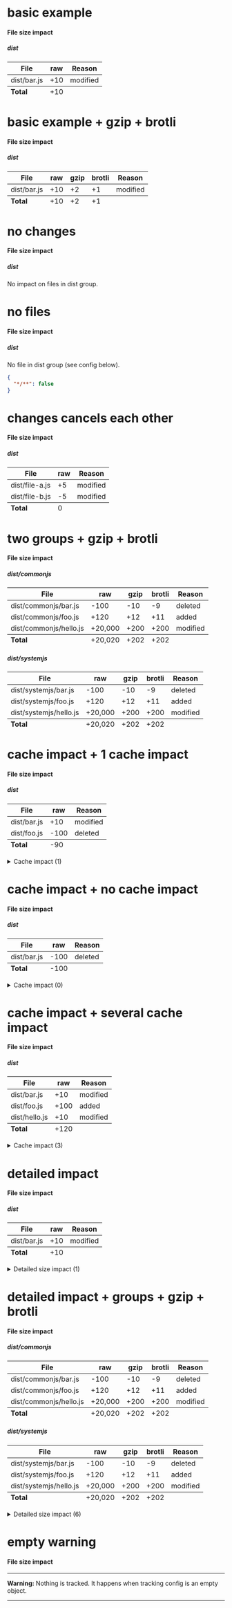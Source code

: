 # basic example

<!-- Generated by @jsenv/file-size-impact -->
<h4 id="file-size-impact">File size impact</h4>

<h5>dist</h5>
<table>
  <thead>
    <tr>
      <th nowrap>File</th>
      <th nowrap>raw</th>
      <th nowrap>Reason</th>
    </tr>
  </thead>
  <tbody>
    <tr>
        <td nowrap>dist/bar.js</td>
        <td nowrap>+10</td>
        <td nowrap>modified</td>
      </tr>
  </tbody>
  <tfoot>
    <tr>
      <td nowrap><strong>Total</strong></td>
      <td nowrap>+10</td>
      <td nowrap></td>
    </tr>
  </tfoot>
</table>

# basic example + gzip + brotli

<!-- Generated by @jsenv/file-size-impact -->
<h4 id="file-size-impact">File size impact</h4>

<h5>dist</h5>
<table>
  <thead>
    <tr>
      <th nowrap>File</th>
      <th nowrap>raw</th>
      <th nowrap>gzip</th>
      <th nowrap>brotli</th>
      <th nowrap>Reason</th>
    </tr>
  </thead>
  <tbody>
    <tr>
        <td nowrap>dist/bar.js</td>
        <td nowrap>+10</td>
        <td nowrap>+2</td>
        <td nowrap>+1</td>
        <td nowrap>modified</td>
      </tr>
  </tbody>
  <tfoot>
    <tr>
      <td nowrap><strong>Total</strong></td>
      <td nowrap>+10</td>
      <td nowrap>+2</td>
      <td nowrap>+1</td>
      <td nowrap></td>
    </tr>
  </tfoot>
</table>

# no changes

<!-- Generated by @jsenv/file-size-impact -->
<h4 id="file-size-impact">File size impact</h4>

<h5 id=dist>dist</h5>
<p>No impact on files in dist group.</p>

# no files

<!-- Generated by @jsenv/file-size-impact -->
<h4 id="file-size-impact">File size impact</h4>

<h5>dist</h5>
  <p>No file in dist group (see config below).</p>

```json
{
  "*/**": false
}
```

</details>

# changes cancels each other

<!-- Generated by @jsenv/file-size-impact -->
<h4 id="file-size-impact">File size impact</h4>

<h5>dist</h5>
<table>
  <thead>
    <tr>
      <th nowrap>File</th>
      <th nowrap>raw</th>
      <th nowrap>Reason</th>
    </tr>
  </thead>
  <tbody>
    <tr>
        <td nowrap>dist/file-a.js</td>
        <td nowrap>+5</td>
        <td nowrap>modified</td>
      </tr>
      <tr>
        <td nowrap>dist/file-b.js</td>
        <td nowrap>-5</td>
        <td nowrap>modified</td>
      </tr>
  </tbody>
  <tfoot>
    <tr>
      <td nowrap><strong>Total</strong></td>
      <td nowrap>0</td>
      <td nowrap></td>
    </tr>
  </tfoot>
</table>

# two groups + gzip + brotli

<!-- Generated by @jsenv/file-size-impact -->
<h4 id="file-size-impact">File size impact</h4>

<h5>dist/commonjs</h5>
<table>
  <thead>
    <tr>
      <th nowrap>File</th>
      <th nowrap>raw</th>
      <th nowrap>gzip</th>
      <th nowrap>brotli</th>
      <th nowrap>Reason</th>
    </tr>
  </thead>
  <tbody>
    <tr>
        <td nowrap>dist/commonjs/bar.js</td>
        <td nowrap>-100</td>
        <td nowrap>-10</td>
        <td nowrap>-9</td>
        <td nowrap>deleted</td>
      </tr>
      <tr>
        <td nowrap>dist/commonjs/foo.js</td>
        <td nowrap>+120</td>
        <td nowrap>+12</td>
        <td nowrap>+11</td>
        <td nowrap>added</td>
      </tr>
      <tr>
        <td nowrap>dist/commonjs/hello.js</td>
        <td nowrap>+20,000</td>
        <td nowrap>+200</td>
        <td nowrap>+200</td>
        <td nowrap>modified</td>
      </tr>
  </tbody>
  <tfoot>
    <tr>
      <td nowrap><strong>Total</strong></td>
      <td nowrap>+20,020</td>
      <td nowrap>+202</td>
      <td nowrap>+202</td>
      <td nowrap></td>
    </tr>
  </tfoot>
</table>

<h5>dist/systemjs</h5>
<table>
  <thead>
    <tr>
      <th nowrap>File</th>
      <th nowrap>raw</th>
      <th nowrap>gzip</th>
      <th nowrap>brotli</th>
      <th nowrap>Reason</th>
    </tr>
  </thead>
  <tbody>
    <tr>
        <td nowrap>dist/systemjs/bar.js</td>
        <td nowrap>-100</td>
        <td nowrap>-10</td>
        <td nowrap>-9</td>
        <td nowrap>deleted</td>
      </tr>
      <tr>
        <td nowrap>dist/systemjs/foo.js</td>
        <td nowrap>+120</td>
        <td nowrap>+12</td>
        <td nowrap>+11</td>
        <td nowrap>added</td>
      </tr>
      <tr>
        <td nowrap>dist/systemjs/hello.js</td>
        <td nowrap>+20,000</td>
        <td nowrap>+200</td>
        <td nowrap>+200</td>
        <td nowrap>modified</td>
      </tr>
  </tbody>
  <tfoot>
    <tr>
      <td nowrap><strong>Total</strong></td>
      <td nowrap>+20,020</td>
      <td nowrap>+202</td>
      <td nowrap>+202</td>
      <td nowrap></td>
    </tr>
  </tfoot>
</table>

# cache impact + 1 cache impact

<!-- Generated by @jsenv/file-size-impact -->
<h4 id="file-size-impact">File size impact</h4>

<h5>dist</h5>
<table>
  <thead>
    <tr>
      <th nowrap>File</th>
      <th nowrap>raw</th>
      <th nowrap>Reason</th>
    </tr>
  </thead>
  <tbody>
    <tr>
        <td nowrap>dist/bar.js</td>
        <td nowrap>+10</td>
        <td nowrap>modified</td>
      </tr>
      <tr>
        <td nowrap>dist/foo.js</td>
        <td nowrap>-100</td>
        <td nowrap>deleted</td>
      </tr>
  </tbody>
  <tfoot>
    <tr>
      <td nowrap><strong>Total</strong></td>
      <td nowrap>-90</td>
      <td nowrap></td>
    </tr>
  </tfoot>
</table>

<details>
  <summary>Cache impact (1)</summary>
  <h5>dist</h5>
  <p>1 file modified in dist group -> 1 file to download for a returning user.</p>
  <table>
    <thead>
      <tr>
      <th nowrap>File</th>
      <th nowrap>raw</th>
      <th nowrap>Reason</th>
    </tr>
    </thead>
    <tbody>
      <tr>
        <td nowrap>dist/bar.js</td>
        <td nowrap>110</td>
        <td nowrap>modified</td>
      </tr>
    </tbody>
    <tfoot>
      <tr>
      <td nowrap><strong>Total</strong></td>
      <td nowrap>110</td>
      <td nowrap></td>
    </tr>
    </tfoot>
  </table>
</details>

# cache impact + no cache impact

<!-- Generated by @jsenv/file-size-impact -->
<h4 id="file-size-impact">File size impact</h4>

<h5>dist</h5>
<table>
  <thead>
    <tr>
      <th nowrap>File</th>
      <th nowrap>raw</th>
      <th nowrap>Reason</th>
    </tr>
  </thead>
  <tbody>
    <tr>
        <td nowrap>dist/bar.js</td>
        <td nowrap>-100</td>
        <td nowrap>deleted</td>
      </tr>
  </tbody>
  <tfoot>
    <tr>
      <td nowrap><strong>Total</strong></td>
      <td nowrap>-100</td>
      <td nowrap></td>
    </tr>
  </tfoot>
</table>

<details>
  <summary>Cache impact (0)</summary>
  <h5>dist</h5>
  <p>No file modified or added in dist group -> no impact on cache.</p>
</details>

# cache impact + several cache impact

<!-- Generated by @jsenv/file-size-impact -->
<h4 id="file-size-impact">File size impact</h4>

<h5>dist</h5>
<table>
  <thead>
    <tr>
      <th nowrap>File</th>
      <th nowrap>raw</th>
      <th nowrap>Reason</th>
    </tr>
  </thead>
  <tbody>
    <tr>
        <td nowrap>dist/bar.js</td>
        <td nowrap>+10</td>
        <td nowrap>modified</td>
      </tr>
      <tr>
        <td nowrap>dist/foo.js</td>
        <td nowrap>+100</td>
        <td nowrap>added</td>
      </tr>
      <tr>
        <td nowrap>dist/hello.js</td>
        <td nowrap>+10</td>
        <td nowrap>modified</td>
      </tr>
  </tbody>
  <tfoot>
    <tr>
      <td nowrap><strong>Total</strong></td>
      <td nowrap>+120</td>
      <td nowrap></td>
    </tr>
  </tfoot>
</table>

<details>
  <summary>Cache impact (3)</summary>
  <h5>dist</h5>
  <p>1 file added and 2 files modified in dist group -> 3 files to download for a returning user.</p>
  <table>
    <thead>
      <tr>
      <th nowrap>File</th>
      <th nowrap>raw</th>
      <th nowrap>Reason</th>
    </tr>
    </thead>
    <tbody>
      <tr>
        <td nowrap>dist/bar.js</td>
        <td nowrap>110</td>
        <td nowrap>modified</td>
      </tr>
      <tr>
        <td nowrap>dist/foo.js</td>
        <td nowrap>100</td>
        <td nowrap>added</td>
      </tr>
      <tr>
        <td nowrap>dist/hello.js</td>
        <td nowrap>110</td>
        <td nowrap>modified</td>
      </tr>
    </tbody>
    <tfoot>
      <tr>
      <td nowrap><strong>Total</strong></td>
      <td nowrap>320</td>
      <td nowrap></td>
    </tr>
    </tfoot>
  </table>
</details>

# detailed impact

<!-- Generated by @jsenv/file-size-impact -->
<h4 id="file-size-impact">File size impact</h4>

<h5>dist</h5>
<table>
  <thead>
    <tr>
      <th nowrap>File</th>
      <th nowrap>raw</th>
      <th nowrap>Reason</th>
    </tr>
  </thead>
  <tbody>
    <tr>
        <td nowrap>dist/bar.js</td>
        <td nowrap>+10</td>
        <td nowrap>modified</td>
      </tr>
  </tbody>
  <tfoot>
    <tr>
      <td nowrap><strong>Total</strong></td>
      <td nowrap>+10</td>
      <td nowrap></td>
    </tr>
  </tfoot>
</table>

<details>
  <summary>Detailed size impact (1)</summary>
  <h5>dist</h5>
  <table>
    <thead>
      <tr>
        <th nowrap>File</th>
        <th nowrap>Diff</th>
        <th nowrap>base</th>
        <th nowrap>after merge</th>
        <th nowrap>Event</th>
      </tr>
    </thead>
    <tbody>
      <tr>
        <td nowrap rowspan="1">dist/bar.js</td>
        <td nowrap>+10</td>
        <td nowrap>100</td>
        <td nowrap>110</td>
        <td nowrap rowspan="1">modified</td>
      </tr>
    </tbody>
  </table>
</details>

# detailed impact + groups + gzip + brotli

<!-- Generated by @jsenv/file-size-impact -->
<h4 id="file-size-impact">File size impact</h4>

<h5>dist/commonjs</h5>
<table>
  <thead>
    <tr>
      <th nowrap>File</th>
      <th nowrap>raw</th>
      <th nowrap>gzip</th>
      <th nowrap>brotli</th>
      <th nowrap>Reason</th>
    </tr>
  </thead>
  <tbody>
    <tr>
        <td nowrap>dist/commonjs/bar.js</td>
        <td nowrap>-100</td>
        <td nowrap>-10</td>
        <td nowrap>-9</td>
        <td nowrap>deleted</td>
      </tr>
      <tr>
        <td nowrap>dist/commonjs/foo.js</td>
        <td nowrap>+120</td>
        <td nowrap>+12</td>
        <td nowrap>+11</td>
        <td nowrap>added</td>
      </tr>
      <tr>
        <td nowrap>dist/commonjs/hello.js</td>
        <td nowrap>+20,000</td>
        <td nowrap>+200</td>
        <td nowrap>+200</td>
        <td nowrap>modified</td>
      </tr>
  </tbody>
  <tfoot>
    <tr>
      <td nowrap><strong>Total</strong></td>
      <td nowrap>+20,020</td>
      <td nowrap>+202</td>
      <td nowrap>+202</td>
      <td nowrap></td>
    </tr>
  </tfoot>
</table>

<h5>dist/systemjs</h5>
<table>
  <thead>
    <tr>
      <th nowrap>File</th>
      <th nowrap>raw</th>
      <th nowrap>gzip</th>
      <th nowrap>brotli</th>
      <th nowrap>Reason</th>
    </tr>
  </thead>
  <tbody>
    <tr>
        <td nowrap>dist/systemjs/bar.js</td>
        <td nowrap>-100</td>
        <td nowrap>-10</td>
        <td nowrap>-9</td>
        <td nowrap>deleted</td>
      </tr>
      <tr>
        <td nowrap>dist/systemjs/foo.js</td>
        <td nowrap>+120</td>
        <td nowrap>+12</td>
        <td nowrap>+11</td>
        <td nowrap>added</td>
      </tr>
      <tr>
        <td nowrap>dist/systemjs/hello.js</td>
        <td nowrap>+20,000</td>
        <td nowrap>+200</td>
        <td nowrap>+200</td>
        <td nowrap>modified</td>
      </tr>
  </tbody>
  <tfoot>
    <tr>
      <td nowrap><strong>Total</strong></td>
      <td nowrap>+20,020</td>
      <td nowrap>+202</td>
      <td nowrap>+202</td>
      <td nowrap></td>
    </tr>
  </tfoot>
</table>

<details>
  <summary>Detailed size impact (6)</summary>
  <h5>dist/commonjs</h5>
  <table>
    <thead>
      <tr>
        <th nowrap>File</th>
        <th nowrap>Transform</th>
        <th nowrap>Diff</th>
        <th nowrap>base</th>
        <th nowrap>after merge</th>
        <th nowrap>Event</th>
      </tr>
    </thead>
    <tbody>
      <tr>
        <td nowrap rowspan="3">dist/commonjs/bar.js</td>
        <td nowrap>raw</td>
        <td nowrap>-100</td>
        <td nowrap>100</td>
        <td nowrap>---</td>
        <td nowrap rowspan="3">deleted</td>
      </tr>
      <tr>
        <td nowrap>gzip</td>
        <td nowrap>-10</td>
        <td nowrap>10</td>
        <td nowrap>---</td>
      </tr>
      <tr>
        <td nowrap>brotli</td>
        <td nowrap>-9</td>
        <td nowrap>9</td>
        <td nowrap>---</td>
      </tr>
      <tr>
        <td nowrap rowspan="3">dist/commonjs/foo.js</td>
        <td nowrap>raw</td>
        <td nowrap>+120</td>
        <td nowrap>---</td>
        <td nowrap>120</td>
        <td nowrap rowspan="3">added</td>
      </tr>
      <tr>
        <td nowrap>gzip</td>
        <td nowrap>+12</td>
        <td nowrap>---</td>
        <td nowrap>12</td>
      </tr>
      <tr>
        <td nowrap>brotli</td>
        <td nowrap>+11</td>
        <td nowrap>---</td>
        <td nowrap>11</td>
      </tr>
      <tr>
        <td nowrap rowspan="3">dist/commonjs/hello.js</td>
        <td nowrap>raw</td>
        <td nowrap>+20,000</td>
        <td nowrap>167,000</td>
        <td nowrap>187,000</td>
        <td nowrap rowspan="3">modified</td>
      </tr>
      <tr>
        <td nowrap>gzip</td>
        <td nowrap>+200</td>
        <td nowrap>1,600</td>
        <td nowrap>1,800</td>
      </tr>
      <tr>
        <td nowrap>brotli</td>
        <td nowrap>+200</td>
        <td nowrap>1,500</td>
        <td nowrap>1,700</td>
      </tr>
    </tbody>
  </table>

<h5>dist/systemjs</h5>
  <table>
    <thead>
      <tr>
        <th nowrap>File</th>
        <th nowrap>Transform</th>
        <th nowrap>Diff</th>
        <th nowrap>base</th>
        <th nowrap>after merge</th>
        <th nowrap>Event</th>
      </tr>
    </thead>
    <tbody>
      <tr>
        <td nowrap rowspan="3">dist/systemjs/bar.js</td>
        <td nowrap>raw</td>
        <td nowrap>-100</td>
        <td nowrap>100</td>
        <td nowrap>---</td>
        <td nowrap rowspan="3">deleted</td>
      </tr>
      <tr>
        <td nowrap>gzip</td>
        <td nowrap>-10</td>
        <td nowrap>10</td>
        <td nowrap>---</td>
      </tr>
      <tr>
        <td nowrap>brotli</td>
        <td nowrap>-9</td>
        <td nowrap>9</td>
        <td nowrap>---</td>
      </tr>
      <tr>
        <td nowrap rowspan="3">dist/systemjs/foo.js</td>
        <td nowrap>raw</td>
        <td nowrap>+120</td>
        <td nowrap>---</td>
        <td nowrap>120</td>
        <td nowrap rowspan="3">added</td>
      </tr>
      <tr>
        <td nowrap>gzip</td>
        <td nowrap>+12</td>
        <td nowrap>---</td>
        <td nowrap>12</td>
      </tr>
      <tr>
        <td nowrap>brotli</td>
        <td nowrap>+11</td>
        <td nowrap>---</td>
        <td nowrap>11</td>
      </tr>
      <tr>
        <td nowrap rowspan="3">dist/systemjs/hello.js</td>
        <td nowrap>raw</td>
        <td nowrap>+20,000</td>
        <td nowrap>167,000</td>
        <td nowrap>187,000</td>
        <td nowrap rowspan="3">modified</td>
      </tr>
      <tr>
        <td nowrap>gzip</td>
        <td nowrap>+200</td>
        <td nowrap>1,600</td>
        <td nowrap>1,800</td>
      </tr>
      <tr>
        <td nowrap>brotli</td>
        <td nowrap>+200</td>
        <td nowrap>1,500</td>
        <td nowrap>1,700</td>
      </tr>
    </tbody>
  </table>
</details>

# empty warning

<!-- Generated by @jsenv/file-size-impact -->
<h4 id="file-size-impact">File size impact</h4>

---

**Warning:** Nothing is tracked. It happens when tracking config is an empty object.

---

